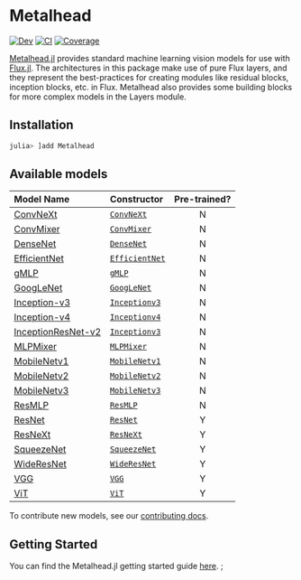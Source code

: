 # Metalhead

[![Dev](https://img.shields.io/badge/docs-dev-blue.svg)](https://fluxml.github.io/Metalhead.jl/dev)
[![CI](https://github.com/FluxML/Metalhead.jl/actions/workflows/CI.yml/badge.svg)](https://github.com/FluxML/Metalhead.jl/actions/workflows/CI.yml)
[![Coverage](https://codecov.io/gh/FluxML/Metalhead.jl/branch/master/graph/badge.svg)](https://codecov.io/gh/FluxML/Metalhead.jl)

[Metalhead.jl](https://github.com/FluxML/Metalhead.jl) provides standard machine learning vision models for use with [Flux.jl](https://fluxml.ai). The architectures in this package make use of pure Flux layers, and they represent the best-practices for creating modules like residual blocks, inception blocks, etc. in Flux. Metalhead also provides some building blocks for more complex models in the Layers module.

## Installation

```julia
julia> ]add Metalhead
```

## Available models

| Model Name                                       | Constructor                                                                                       | Pre-trained? |
|:-------------------------------------------------|:-----------------------------------------------------------------------------------------------|:------------:|
| [ConvNeXt](https://arxiv.org/abs/2201.03545)     | [`ConvNeXt`](https://fluxml.ai/Metalhead.jl/stable/api/reference.html#Metalhead.ConvNeXt)         | N            |
| [ConvMixer](https://arxiv.org/abs/2201.09792)    | [`ConvMixer`](https://fluxml.ai/Metalhead.jl/stable/api/reference.html#Metalhead.ConvMixer)       | N            |
| [DenseNet](https://arxiv.org/abs/1608.06993)     | [`DenseNet`](https://fluxml.ai/Metalhead.jl/stable/api/reference.html#Metalhead.DenseNet)         | N            |
| [EfficientNet](https://arxiv.org/abs/1905.11946) | [`EfficientNet`](https://fluxml.ai/Metalhead.jl/stable/api/reference.html#Metalhead.EfficientNet) | N            |
| [gMLP](https://arxiv.org/abs/2105.08050)         | [`gMLP`](https://fluxml.ai/Metalhead.jl/stable/api/reference.html#Metalhead.gMLP)                 | N            |
| [GoogLeNet](https://arxiv.org/abs/1409.4842)     | [`GoogLeNet`](https://fluxml.ai/Metalhead.jl/stable/api/reference.html#Metalhead.GoogLeNet)       | N            |
| [Inception-v3](https://arxiv.org/abs/1512.00567) | [`Inceptionv3`](https://fluxml.ai/Metalhead.jl/stable/api/reference.html#Metalhead.Inceptionv3)   | N            |
| [Inception-v4](https://arxiv.org/abs/1602.07261) | [`Inceptionv4`](https://fluxml.ai/Metalhead.jl/stable/api/reference.html#Metalhead.Inceptionv4)   | N            |
| [InceptionResNet-v2](https://arxiv.org/abs/1602.07261) | [`Inceptionv3`](https://fluxml.ai/Metalhead.jl/stable/api/reference.html#Metalhead.InceptionResNetv2) | N            |
| [MLPMixer](https://arxiv.org/pdf/2105.01601)     | [`MLPMixer`](https://fluxml.ai/Metalhead.jl/stable/api/reference.html#Metalhead.MLPMixer)         | N            |
| [MobileNetv1](https://arxiv.org/abs/1704.04861)  | [`MobileNetv1`](https://fluxml.ai/Metalhead.jl/stable/api/reference.html#Metalhead.MobileNetv1)   | N            |
| [MobileNetv2](https://arxiv.org/abs/1801.04381)  | [`MobileNetv2`](https://fluxml.ai/Metalhead.jl/stable/api/reference.html#Metalhead.MobileNetv2)   | N            |
| [MobileNetv3](https://arxiv.org/abs/1905.02244)  | [`MobileNetv3`](https://fluxml.ai/Metalhead.jl/stable/api/reference.html#Metalhead.MobileNetv3)   | N            |
| [ResMLP](https://arxiv.org/abs/2105.03404)       | [`ResMLP`](https://fluxml.ai/Metalhead.jl/stable/api/reference.html#Metalhead.ResMLP)             | N            |
| [ResNet](https://arxiv.org/abs/1512.03385)       | [`ResNet`](https://fluxml.ai/Metalhead.jl/stable/api/reference.html#Metalhead.ResNet)             | Y            |
| [ResNeXt](https://arxiv.org/abs/1611.05431)      | [`ResNeXt`](https://fluxml.ai/Metalhead.jl/stable/api/reference.html#Metalhead.ResNeXt)           | Y            |
| [SqueezeNet](https://arxiv.org/abs/1602.07360)   | [`SqueezeNet`](https://fluxml.ai/Metalhead.jl/stable/api/reference.html#Metalhead.SqueezeNet)     | Y            |
| [WideResNet](https://arxiv.org/abs/1605.07146)   | [`WideResNet`](https://fluxml.ai/Metalhead.jl/stable/api/reference.html#Metalhead.WideResNet)     | Y            |
| [VGG](https://arxiv.org/abs/1409.1556)           | [`VGG`](https://fluxml.ai/Metalhead.jl/stable/api/reference.html#Metalhead.VGG)                   | Y            |
| [ViT](https://arxiv.org/abs/2010.11929)          | [`ViT`](https://fluxml.ai/Metalhead.jl/stable/api/reference.html#Metalhead.ViT)                   | Y            |

To contribute new models, see our [contributing docs](https://fluxml.ai/Metalhead.jl/dev/contributing/).

## Getting Started

You can find the Metalhead.jl getting started guide [here](https://fluxml.ai/Metalhead.jl/dev/tutorials/quickstart/).
;